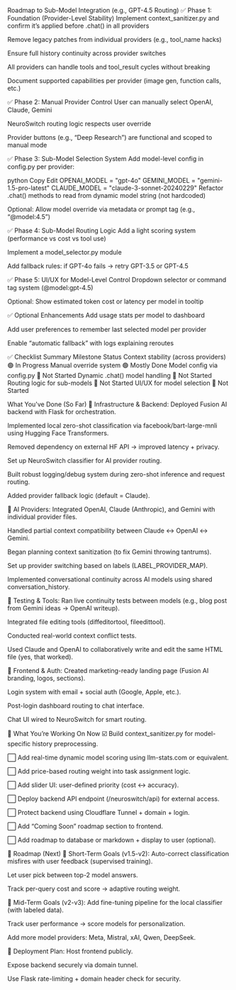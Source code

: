  Roadmap to Sub-Model Integration (e.g., GPT-4.5 Routing)
✅ Phase 1: Foundation (Provider-Level Stability)
 Implement context_sanitizer.py and confirm it’s applied before .chat() in all providers

 Remove legacy patches from individual providers (e.g., tool_name hacks)

 Ensure full history continuity across provider switches

 All providers can handle tools and tool_result cycles without breaking

 Document supported capabilities per provider (image gen, function calls, etc.)

✅ Phase 2: Manual Provider Control
 User can manually select OpenAI, Claude, Gemini

 NeuroSwitch routing logic respects user override

 Provider buttons (e.g., “Deep Research”) are functional and scoped to manual mode

✅ Phase 3: Sub-Model Selection System
 Add model-level config in config.py per provider:

python
Copy
Edit
OPENAI_MODEL = "gpt-4o"
GEMINI_MODEL = "gemini-1.5-pro-latest"
CLAUDE_MODEL = "claude-3-sonnet-20240229"
 Refactor .chat() methods to read from dynamic model string (not hardcoded)

 Optional: Allow model override via metadata or prompt tag (e.g., “@model:4.5”)

✅ Phase 4: Sub-Model Routing Logic
 Add a light scoring system (performance vs cost vs tool use)

 Implement a model_selector.py module

 Add fallback rules: if GPT-4o fails → retry GPT-3.5 or GPT-4.5

✅ Phase 5: UI/UX for Model-Level Control
 Dropdown selector or command tag system (@model:gpt-4.5)

 Optional: Show estimated token cost or latency per model in tooltip

✅ Optional Enhancements
 Add usage stats per model to dashboard

 Add user preferences to remember last selected model per provider

 Enable “automatic fallback” with logs explaining reroutes

✅ Checklist Summary
Milestone	Status
Context stability (across providers)	🟢 In Progress
Manual override system	🟢 Mostly Done
Model config via config.py	🔲 Not Started
Dynamic .chat() model handling	🔲 Not Started
Routing logic for sub-models	🔲 Not Started
UI/UX for model selection	🔲 Not Started

What You've Done (So Far)
🔧 Infrastructure & Backend:
Deployed Fusion AI backend with Flask for orchestration.

Implemented local zero-shot classification via facebook/bart-large-mnli using Hugging Face Transformers.

Removed dependency on external HF API → improved latency + privacy.

Set up NeuroSwitch classifier for AI provider routing.

Built robust logging/debug system during zero-shot inference and request routing.

Added provider fallback logic (default = Claude).

🧠 AI Providers:
Integrated OpenAI, Claude (Anthropic), and Gemini with individual provider files.

Handled partial context compatibility between Claude ↔ OpenAI ↔ Gemini.

Began planning context sanitization (to fix Gemini throwing tantrums).

Set up provider switching based on labels (LABEL_PROVIDER_MAP).

Implemented conversational continuity across AI models using shared conversation_history.

🧪 Testing & Tools:
Ran live continuity tests between models (e.g., blog post from Gemini ideas → OpenAI writeup).

Integrated file editing tools (diffeditortool, fileedittool).

Conducted real-world context conflict tests.

Used Claude and OpenAI to collaboratively write and edit the same HTML file (yes, that worked).

🧱 Frontend & Auth:
Created marketing-ready landing page (Fusion AI branding, logos, sections).

Login system with email + social auth (Google, Apple, etc.).

Post-login dashboard routing to chat interface.

Chat UI wired to NeuroSwitch for smart routing.

📌 What You’re Working On Now
☑️ Build context_sanitizer.py for model-specific history preprocessing.

⬜️ Add real-time dynamic model scoring using llm-stats.com or equivalent.

⬜️ Add price-based routing weight into task assignment logic.

⬜️ Add slider UI: user-defined priority (cost ↔ accuracy).

⬜️ Deploy backend API endpoint (/neuroswitch/api) for external access.

⬜️ Protect backend using Cloudflare Tunnel + domain + login.

⬜️ Add “Coming Soon” roadmap section to frontend.

⬜️ Add roadmap to database or markdown + display to user (optional).

🧭 Roadmap (Next)
🧪 Short-Term Goals (v1.5-v2):
Auto-correct classification misfires with user feedback (supervised training).

Let user pick between top-2 model answers.

Track per-query cost and score → adaptive routing weight.

🚀 Mid-Term Goals (v2-v3):
Add fine-tuning pipeline for the local classifier (with labeled data).

Track user performance → score models for personalization.

Add more model providers: Meta, Mistral, xAI, Qwen, DeepSeek.

🔐 Deployment Plan:
Host frontend publicly.

Expose backend securely via domain tunnel.

Use Flask rate-limiting + domain header check for security.